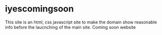 # iyescomingsoon
This site is an html, css javascript site to make the domain show reasonable info before the laucnching of the main site.
Coming soon website
